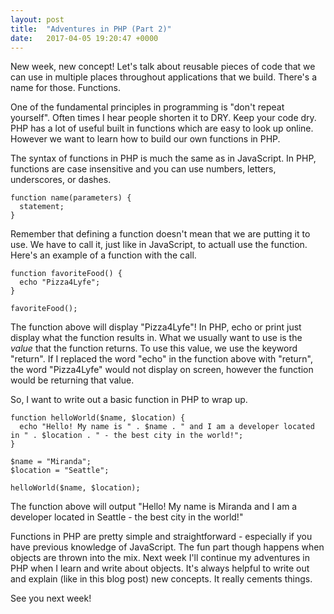 ```yaml
---
layout: post
title:  "Adventures in PHP (Part 2)"
date:   2017-04-05 19:20:47 +0000
---
```



New week, new concept! Let's talk about reusable pieces of code that we can use in multiple places throughout applications that we build. There's a name for those. Functions. 

One of the fundamental principles in programming is "don't repeat yourself". Often times I hear people shorten it to DRY. Keep your code dry. PHP has a lot of useful built in functions which are easy to look up online. However we want to learn how to build our own functions in PHP. 

The syntax of functions in PHP is much the same as in JavaScript. In PHP, functions are case insensitive and you can use numbers, letters, underscores, or dashes.

```
function name(parameters) {
  statement;
}
```

Remember that defining a function doesn't mean that we are putting it to use. We have to call it, just like in JavaScript, to actuall use the function. Here's an example of a function with the call.

```
function favoriteFood() {
  echo "Pizza4Lyfe";
}

favoriteFood();
```

The function above will display "Pizza4Lyfe"! In PHP, echo or print just display what the function results in. What we usually want to use is the *value* that the function returns. To use this value, we use the keyword "return". If I replaced the word "echo" in the function above with "return", the word "Pizza4Lyfe" would not display on screen, however the function would be returning that value. 

So, I want to write out a basic function in PHP to wrap up. 

```
function helloWorld($name, $location) {
  echo "Hello! My name is " . $name . " and I am a developer located in " . $location . " - the best city in the world!";
}

$name = "Miranda";
$location = "Seattle";

helloWorld($name, $location);
```

The function above will output "Hello! My name is Miranda and I am a developer located in Seattle - the best city in the world!"

Functions in PHP are pretty simple and straightforward - especially if you have previous knowledge of JavaScript. The fun part though happens when objects are thrown into the mix. Next week I'll continue my adventures in PHP when I learn and write about objects. It's always helpful to write out and explain (like in this blog post) new concepts. It really cements things. 

See you next week! 



